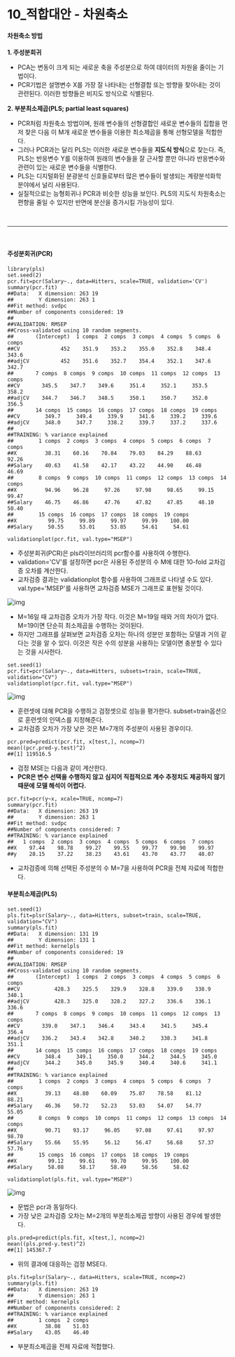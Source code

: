 # 10_적합대안 - 차원축소

#### **차원축소 방법**

**1. 주성분회귀**

- PCA는 변동이 크게 되는 새로운 축을 주성분으로 하여 데이터의 차원을 줄이는 기법이다.
- PCR기법은 설명변수 X를 가장 잘 나타내는 선형결합 또는 방향을 찾아내는 것이 관련된다. 이러한 방향들은 비지도 방식으로 식별된다.

**2. 부분최소제곱(PLS; partial least squares)**

- PCR처럼 차원축소 방법이며, 원래 변수들의 선형결합인 새로운 변수들의 집합을 먼저 찾은 다음 이 M개 새로운 변수들을 이용한 최소제곱을 통해 선형모델을 적합한다.
- 그러나 PCR과는 달리 PLS는 이러한 새로운 변수들을 **지도식 방식**으로 찾는다. 즉, PLS는 반응변수 Y를 이용하여 원래의 변수들을 잘 근사할 뿐만 아니라 반응변수와 관련이 있는 새로운 변수들을 식별한다.
- PLS는 디지털화된 분광분석 신호들로부터 많은 변수들이 발생되는 계량분석화학 분야에서 널리 사용된다.
- 실질적으로는 능형회귀나 PCR과 비슷한 성능을 보인다. PLS의 지도식 차원축소는 편향을 줄일 수 있지만 반면에 분산을 증가시킬 가능성이 있다.

<br>

---

<br>

#### **주성분회귀(PCR)**

```
library(pls)
set.seed(2)
pcr.fit=pcr(Salary~., data=Hitters, scale=TRUE, validation='CV')
summary(pcr.fit)
##Data:   X dimension: 263 19 
##        Y dimension: 263 1
##Fit method: svdpc
##Number of components considered: 19
##
##VALIDATION: RMSEP
##Cross-validated using 10 random segments.
##       (Intercept)  1 comps  2 comps  3 comps  4 comps  5 comps  6 comps
##CV             452    351.9    353.2    355.0    352.8    348.4    343.6
##adjCV          452    351.6    352.7    354.4    352.1    347.6    342.7
##       7 comps  8 comps  9 comps  10 comps  11 comps  12 comps  13 comps
##CV       345.5    347.7    349.6     351.4     352.1     353.5     358.2
##adjCV    344.7    346.7    348.5     350.1     350.7     352.0     356.5
##       14 comps  15 comps  16 comps  17 comps  18 comps  19 comps
##CV        349.7     349.4     339.9     341.6     339.2     339.6
##adjCV     348.0     347.7     338.2     339.7     337.2     337.6
##
##TRAINING: % variance explained
##        1 comps  2 comps  3 comps  4 comps  5 comps  6 comps  7 comps
##X         38.31    60.16    70.84    79.03    84.29    88.63    92.26
##Salary    40.63    41.58    42.17    43.22    44.90    46.48    46.69
##        8 comps  9 comps  10 comps  11 comps  12 comps  13 comps  14 comps
##X         94.96    96.28     97.26     97.98     98.65     99.15     99.47
##Salary    46.75    46.86     47.76     47.82     47.85     48.10     50.40
##        15 comps  16 comps  17 comps  18 comps  19 comps
##X          99.75     99.89     99.97     99.99    100.00
##Salary     50.55     53.01     53.85     54.61     54.61

validationplot(pcr.fit, val.type="MSEP")
```

- 주성분회귀(PCR)은 pls라이브러리의 pcr함수를 사용하여 수행한다.
- validation='CV'를 설정하면 pcr은 사용된 주성분의 수 M에 대한 10-fold 교차검증 오차를 계산한다.
- 교차검증 결과는 validationplot 함수를 사용하여 그래프로 나타낼 수도 있다. val.type='MSEP'를 사용하면 교차검증 MSE가 그래프로 표현될 것이다.



![img](https://blog.kakaocdn.net/dn/bn62xU/btq3oSL5zgn/WvntKnmBMbACWf54cc5gPk/img.png)



- M=16일 때 교차검증 오차가 가장 작다. 이것은 M=19일 때와 거의 차이가 없다. M=19이면 단순히 최소제곱을 수행하는 것이된다.
- 하지만 그래프를 살펴보면 교차검증 오차는 하나의 성분만 포함하는 모델과 거의 같다는 것을 알 수 있다. 이것은 작은 수의 성분을 사용하는 모델이면 충분할 수 있다는 것을 시사한다.

```
set.seed(1)
pcr.fit=pcr(Salary~., data=Hitters, subsets=train, scale=TRUE, validation="CV")
validationplot(pcr.fit, val.type="MSEP")
```



![img](https://blog.kakaocdn.net/dn/OZrpV/btq3mZ6w09r/daYIQNSnkks5OKiUuYmtt1/img.png)



- 훈련셋에 대해 PCR을 수행하고 검정셋으로 성능을 평가한다. subset=train옵션으로 훈련셋의 인덱스를 지정해준다.
- 교차검증 오차가 가장 낮은 것은 M=7개의 주성분이 사용된 경우이다.

```
pcr.pred=predict(pcr.fit, x[test,], ncomp=7)
mean((pcr.pred-y.test)^2)
##[1] 119516.5
```

- 검정 MSE는 다음과 같이 계산한다.
- **PCR은 변수 선택을 수행하지 않고 심지어 직접적으로 계수 추정치도 제공하지 않기 때문에 모델 해석이 어렵다.**

```
pcr.fit=pcr(y~x, xcale=TRUE, ncomp=7)
summary(pcr.fit)
##Data:   X dimension: 263 19 
##        Y dimension: 263 1
##Fit method: svdpc
##Number of components considered: 7
##TRAINING: % variance explained
##   1 comps  2 comps  3 comps  4 comps  5 comps  6 comps  7 comps
##X    97.44    98.78    99.27    99.55    99.77    99.90    99.97
##y    28.15    37.22    38.23    43.61    43.70    43.77    48.07
```

- 교차검증에 의해 선택된 주성분의 수 M=7을 사용하여 PCR을 전체 자료에 적합한다.

#### **부분최소제곱(PLS)**

```
set.seed(1)
pls.fit=plsr(Salary~., data=Hitters, subset=train, scale=TRUE, validation="CV")
summary(pls.fit)
##Data:   X dimension: 131 19 
##        Y dimension: 131 1
##Fit method: kernelpls
##Number of components considered: 19
##
##VALIDATION: RMSEP
##Cross-validated using 10 random segments.
##       (Intercept)  1 comps  2 comps  3 comps  4 comps  5 comps  6 comps
##CV           428.3    325.5    329.9    328.8    339.0    338.9    340.1
##adjCV        428.3    325.0    328.2    327.2    336.6    336.1    336.6
##       7 comps  8 comps  9 comps  10 comps  11 comps  12 comps  13 comps
##CV       339.0    347.1    346.4     343.4     341.5     345.4     356.4
##adjCV    336.2    343.4    342.8     340.2     338.3     341.8     351.1
##       14 comps  15 comps  16 comps  17 comps  18 comps  19 comps
##CV        348.4     349.1     350.0     344.2     344.5     345.0
##adjCV     344.2     345.0     345.9     340.4     340.6     341.1
##
##TRAINING: % variance explained
##        1 comps  2 comps  3 comps  4 comps  5 comps  6 comps  7 comps
##X         39.13    48.80    60.09    75.07    78.58    81.12    88.21
##Salary    46.36    50.72    52.23    53.03    54.07    54.77    55.05
##        8 comps  9 comps  10 comps  11 comps  12 comps  13 comps  14 comps
##X         90.71    93.17     96.05     97.08     97.61     97.97     98.70
##Salary    55.66    55.95     56.12     56.47     56.68     57.37     57.76
##        15 comps  16 comps  17 comps  18 comps  19 comps
##X          99.12     99.61     99.70     99.95    100.00
##Salary     58.08     58.17     58.49     58.56     58.62

validationplot(pls.fit, val.type="MSEP")
```



![img](https://blog.kakaocdn.net/dn/cfAJTm/btq3t4rtUlm/Nj3Syb84vwYhFuiBnGvCu0/img.png)



- 문법은 pcr과 동일하다.
- 가장 낮은 교차검증 오차는 M=2개의 부분최소제곱 방향이 사용된 경우에 발생한다.

```
pls.pred=predict(pls.fit, x[test,], ncomp=2)
mean((pls.pred-y.test)^2)
##[1] 145367.7
```

- 위의 결과에 대응하는 검정 MSE다.

```
pls.fit=plsr(Salary~., data=Hitters, scale=TRUE, ncomp=2)
summary(pls.fit)
##Data:   X dimension: 263 19 
##        Y dimension: 263 1
##Fit method: kernelpls
##Number of components considered: 2
##TRAINING: % variance explained
##        1 comps  2 comps
##X         38.08    51.03
##Salary    43.05    46.40
```

- 부분최소제곱을 전체 자료에 적합했다.
